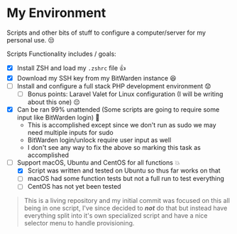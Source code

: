 # My Environment
Scripts and other bits of stuff to configure a computer/server for my personal use. :unamused:

Scripts Functionality includes / goals:

- [X] Install ZSH and load my `.zshrc` file :thumbsup:
- [X] Download my SSH key from my BitWarden instance :satisfied:
- [ ] Install and configure a full stack PHP development environment :worried:
  - [ ] Bonus points: Laravel Valet for Linux configuration (I will be writing about this one) :pensive:
- [X] Can be ran 99% unattended (Some scripts are going to require some input like BitWarden login) :muscle:
  - This is accomplished except since we don't run as sudo we may need multiple inputs for sudo
  - BitWarden login/unlock require user input as well
  - I don't see any way to fix the above so marking this task as accomplished
- [ ] Support macOS, Ubuntu and CentOS for all functions :boom:
  - [X] Script was written and tested on Ubuntu so thus far works on that
  - [ ] macOS had some function tests but not a full run to test everything
  - [ ] CentOS has not yet been tested
  
> This is a living repository and my initial commit was focused on this all being in one script, I've since decided to **_not_** do that but instead have everything split into it's own specialized script and have a nice selector menu to handle provisioning.
